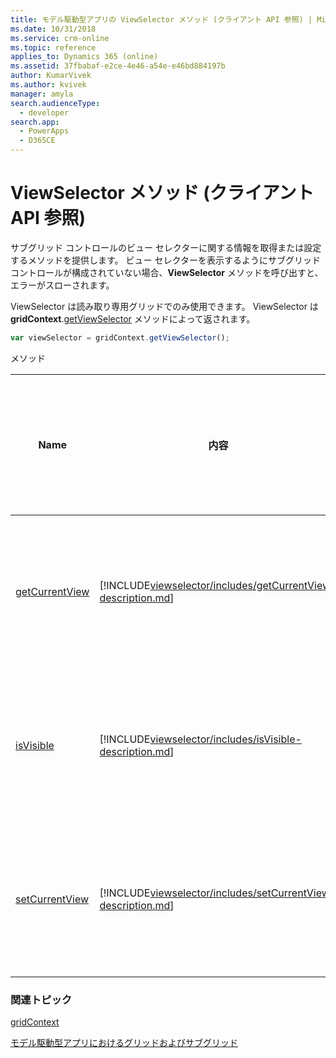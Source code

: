 ```yaml
---
title: モデル駆動型アプリの ViewSelector メソッド (クライアント API 参照) | MicrosoftDocs
ms.date: 10/31/2018
ms.service: crm-online
ms.topic: reference
applies_to: Dynamics 365 (online)
ms.assetid: 37fbabaf-e2ce-4e46-a54e-e46bd884197b
author: KumarVivek
ms.author: kvivek
manager: amyla
search.audienceType:
  - developer
search.app:
  - PowerApps
  - D365CE
---
```

# <a name="viewselector-methods-client-api-reference"></a>ViewSelector メソッド (クライアント API 参照)



サブグリッド コントロールのビュー セレクターに関する情報を取得または設定するメソッドを提供します。 ビュー セレクターを表示するようにサブグリッド コントロールが構成されていない場合、**ViewSelector** メソッドを呼び出すと、エラーがスローされます。

ViewSelector は読み取り専用グリッドでのみ使用できます。 ViewSelector は **gridContext**.[getViewSelector](gridcontrol/getViewSelector.md) メソッドによって返されます。

```JavaScript
var viewSelector = gridContext.getViewSelector();
```

メソッド

|Name|内容|以下に使用できます|
|--|--|--|
|[getCurrentView](viewselector/getCurrentView.md)|[!INCLUDE[viewselector/includes/getCurrentView-description.md](viewselector/includes/getCurrentView-description.md)]|読み取り専用グリッド|
|[isVisible](viewselector/isVisible.md)|[!INCLUDE[viewselector/includes/isVisible-description.md](viewselector/includes/isVisible-description.md)]|読み取り専用グリッド|
|[setCurrentView](viewselector/setCurrentView.md)|[!INCLUDE[viewselector/includes/setCurrentView-description.md](viewselector/includes/setCurrentView-description.md)]|読み取り専用グリッド|


### <a name="related-topics"></a>関連トピック

[gridContext](../grids.md#bkmk_gridcontext)

[モデル駆動型アプリにおけるグリッドおよびサブグリッド](../grids.md)


